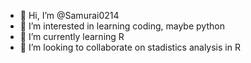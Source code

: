 - 👋 Hi, I’m @Samurai0214
- 👀 I’m interested in learning coding, maybe python
- 🌱 I’m currently learning R
- 💞️ I’m looking to collaborate on stadistics analysis in R
